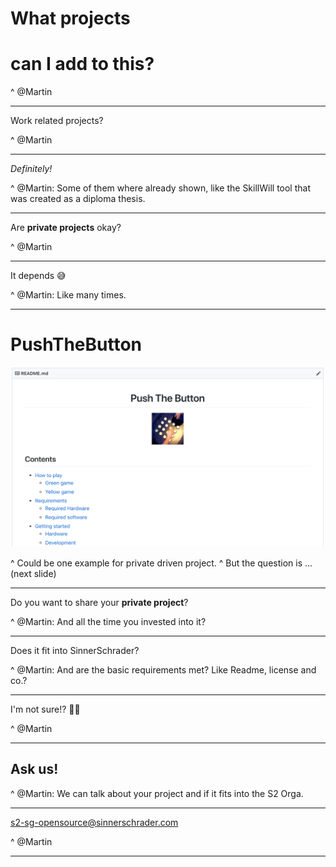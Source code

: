 # What **projects**
# can I add to this?

^ @Martin

---

Work related projects?

^ @Martin

---

_Definitely!_

^ @Martin: Some of them where already shown, like the SkillWill tool that was created as a diploma thesis.

---

Are **private projects** okay?

^ @Martin

---

It depends 😅

^ @Martin: Like many times.

---

# PushTheButton

![inline](images/push-the-button.png)

^ Could be one example for private driven project.
^ But the question is ... (next slide)

---

Do you want to share your **private project**?

^ @Martin: And all the time you invested into it?

---

Does it fit into SinnerSchrader?

^ @Martin: And are the basic requirements met? Like Readme, license and co.?

---

I'm not sure!? 🤷‍♀️

^ @Martin

---

## Ask us!

^ @Martin: We can talk about your project and if it fits into the S2 Orga.

---

s2-sg-opensource@sinnerschrader.com

^ @Martin

---
